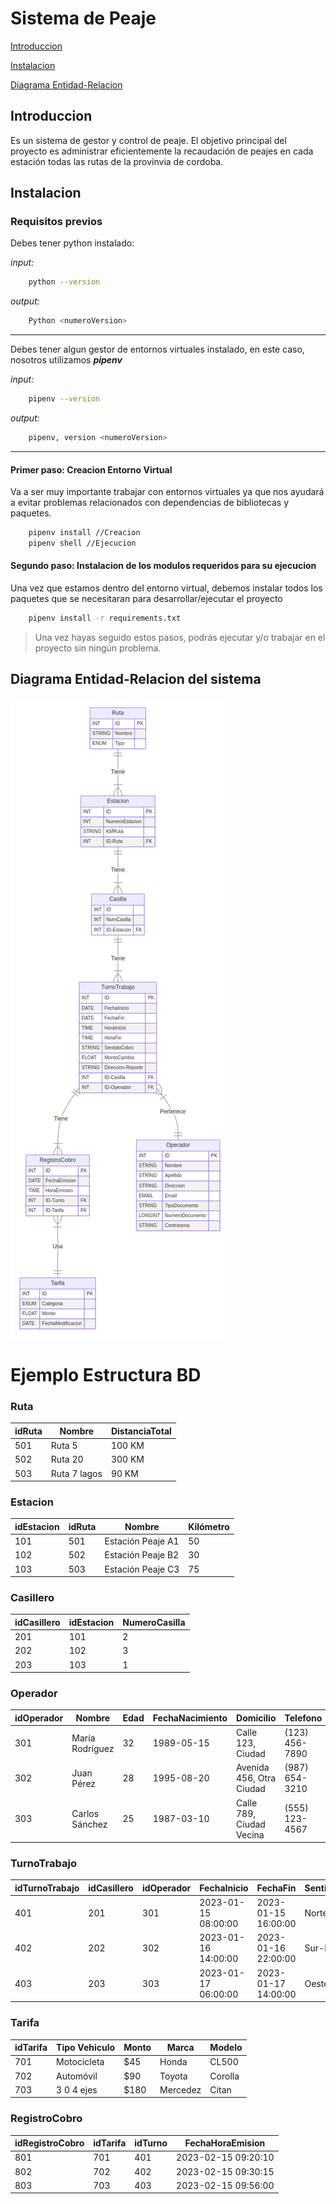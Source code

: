 # Sistema de Peaje

[Introduccion](#introduccion)

[Instalacion](#instalacion)

[Diagrama Entidad-Relacion](#diagrama-entidad-relacion-del-sistema)



## Introduccion
Es un sistema de gestor y control de peaje. El objetivo principal del proyecto es administrar eficientemente la recaudación de peajes en cada estación todas las rutas de la provinvia de cordoba.


## Instalacion

### Requisitos previos

Debes tener python instalado:

*input:*
```bash
    python --version
```

*output:*
```bash
    Python <numeroVersion>
```
<hr>

Debes tener algun gestor de entornos virtuales instalado, en este caso, nosotros utilizamos *__pipenv__*

*input:*
```bash
    pipenv --version
```

*output:*
```bash
    pipenv, version <numeroVersion>
```

<hr>

#### Primer paso: Creacion Entorno Virtual

Va a ser muy importante trabajar con entornos virtuales ya que nos ayudará a evitar problemas relacionados con dependencias de bibliotecas y paquetes.

```bash
    pipenv install //Creacion
    pipenv shell //Ejecucion
```

#### Segundo paso: Instalacion de los modulos requeridos para su ejecucion

Una vez que estamos dentro del entorno virtual, debemos instalar todos los paquetes que se necesitaran para desarrollar/ejecutar el proyecto

```bash
    pipenv install -r requirements.txt
```

>Una vez hayas seguido estos pasos, podrás ejecutar y/o trabajar en el proyecto sin ningún problema.

## Diagrama Entidad-Relacion del sistema
![Imagen Diagrama Entidad-Relacion](doc/imagenDiagrama.png)

# Ejemplo Estructura BD

### Ruta

| idRuta | Nombre | DistanciaTotal |
| --- | --- | --- |
| 501 | Ruta 5 | 100 KM |
| 502 | Ruta 20 | 300 KM |
| 503 | Ruta 7 lagos | 90 KM |

### Estacion

| idEstacion | idRuta | Nombre | Kilómetro |
| --- | --- | --- | --- |
| 101 | 501 | Estación Peaje A1 | 50 |
| 102 | 502 | Estación Peaje B2 | 30 |
| 103 | 503 | Estación Peaje C3 | 75 |


### Casillero

| idCasillero | idEstacion | NumeroCasilla |
| --- | --- | --- |
| 201 | 101 | 2 |
| 202 | 102 | 3 |
| 203 | 103 | 1 |

### Operador

| idOperador | Nombre | Edad | FechaNacimiento | Domicilio | Telefono | DNI |
| --- | --- | --- | --- | --- | --- | --- |
| 301 | María Rodríguez | 32 | 1989-05-15 | Calle 123, Ciudad | (123) 456-7890 | 12345678 |
| 302 | Juan Pérez | 28 | 1995-08-20 | Avenida 456, Otra Ciudad | (987) 654-3210 | 98765432 |
| 303 | Carlos Sánchez | 25 | 1987-03-10 | Calle 789, Ciudad Vecina | (555) 123-4567 | 55555555 |

### TurnoTrabajo

| idTurnoTrabajo | idCasillero | idOperador | FechaInicio | FechaFin | SentidoCobro | MontoInicial | Estado |
| --- | --- | --- | --- | --- | --- | --- | --- |
| 401 | 201 | 301 | 2023-01-15 08:00:00 | 2023-01-15 16:00:00 | Norte-Sur | 1000 | En Curso |
| 402 | 202 | 302 | 2023-01-16 14:00:00 | 2023-01-16 22:00:00 | Sur-Norte | 2000 | Hecho |
| 403 | 203 | 303 | 2023-01-17 06:00:00 | 2023-01-17 14:00:00 | Oeste-Este | 500 | En Curso |

### Tarifa

| idTarifa | Tipo Vehiculo | Monto | Marca | Modelo |
| --- | --- | --- | --- | --- |
| 701 | Motocicleta | $45 | Honda | CL500 |
| 702 | Automóvil | $90 | Toyota | Corolla |
| 703 | 3 0 4 ejes | $180 | Mercedez | Citan |

### RegistroCobro

| idRegistroCobro | idTarifa | idTurno | FechaHoraEmision |
| --- | --- | --- | --- |
| 801 | 701 | 401 | 2023-02-15 09:20:10 |
| 802 | 702 | 402 | 2023-02-15 09:30:15 |
| 803 | 703 | 403 | 2023-02-15 09:56:00 |